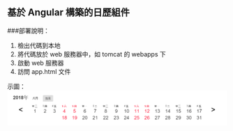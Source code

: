 ## 基於 Angular 構築的日歷組件

###部署說明：
1. 檢出代碼到本地
2. 將代碼放於 web 服務器中，如 tomcat 的 webapps 下
3. 啟動 web 服務器
4. 訪問 app.html 文件

示圖：  
![demo](lib/image/demo.png)